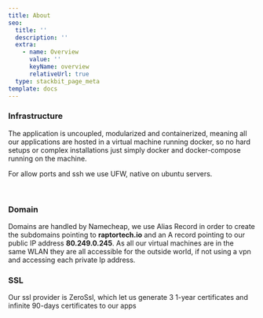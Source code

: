 ```yaml
---
title: About
seo:
  title: ''
  description: ''
  extra:
    - name: Overview
      value: ''
      keyName: overview
      relativeUrl: true
  type: stackbit_page_meta
template: docs
---
```

### Infrastructure 

The application is uncoupled, modularized and containerized, meaning all our applications are hosted in a virtual machine running docker, so no hard setups or complex installations just simply docker and docker-compose running on the machine. 

For allow ports and ssh we use UFW, native on ubuntu servers. 

 

### Domain 

Domains are handled by Namecheap, we use Alias Record in order to create the subdomains pointing to **raptortech.io** and an A record pointing to our public IP address **80.249.0.245**. As all our virtual machines are in the same WLAN they are all accessible for the outside world, if not using a vpn and accessing each private Ip address. 



### SSL 

Our ssl provider is ZeroSsl, which let us generate 3 1-year certificates and infinite 90-days certificates to our apps 
